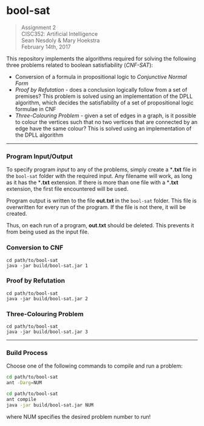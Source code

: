 # bool-sat

>Assignment 2  
>CISC352: Artificial Intelligence  
>Sean Nesdoly & Mary Hoekstra  
>February 14th, 2017

This repository implements the algorithms required for solving the following three problems related to boolean satisfiability (*CNF-SAT*):
- Conversion of a formula in propositional logic to *Conjunctive Normal Form*
- *Proof by Refutation* - does a conclusion logically follow from a set of premises? This problem is solved using an implementation of the DPLL algorithm, which decides the satisfiability of a set of propositional logic formulae in CNF
- *Three-Colouring Problem* - given a set of edges in a graph, is it possible to colour the vertices such that no two vertices that are connected by an edge have the same colour? This is solved using an implementation of the DPLL algorithm

---

### Program Input/Output

To specify program *input* to any of the problems, simply create a ***.txt** file in the `bool-sat` folder with the required input. Any filename will work, as long as it has the ***.txt** extension. If there is more than one file with a ***.txt** extension, the first file encountered will be used.

Program output is written to the file **out.txt** in the `bool-sat` folder. This file is overwritten for every run of the program. If the file is not there, it will be created.

Thus, on each run of a program, **out.txt** should be deleted. This prevents it from being used as the input file.

### Conversion to CNF

```
cd path/to/bool-sat
java -jar build/bool-sat.jar 1
```

### Proof by Refutation

```
cd path/to/bool-sat
java -jar build/bool-sat.jar 2
```

### Three-Colouring Problem

```
cd path/to/bool-sat
java -jar build/bool-sat.jar 3
```

---

### Build Process

Choose one of the following commands to compile and run a problem:

```bash
cd path/to/bool-sat
ant -Darg=NUM
```

```bash
cd path/to/bool-sat
ant compile
java -jar build/bool-sat.jar NUM
```

where NUM specifies the desired problem number to run!
